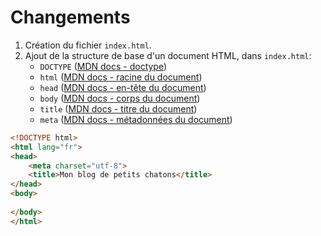 # Changements

 1. Création du fichier `index.html`. 
 2. Ajout de la structure de base d'un document HTML, dans `index.html`:
    - `DOCTYPE` ([MDN docs - doctype](https://developer.mozilla.org/fr/docs/Glossary/Doctype))
    - `html` ([MDN docs - racine du document](https://developer.mozilla.org/fr/docs/Web/HTML/Element/html))
    - `head` ([MDN docs - en-tête du document](https://developer.mozilla.org/fr/docs/Web/HTML/Element/head))
    - `body` ([MDN docs - corps du document](https://developer.mozilla.org/fr/docs/Web/HTML/Element/body))
    - `title` ([MDN docs - titre du document](https://developer.mozilla.org/fr/docs/Web/HTML/Element/title))
    - `meta` ([MDN docs - métadonnées du document](https://developer.mozilla.org/fr/docs/Web/HTML/Element/meta)) 

```html
<!DOCTYPE html>
<html lang="fr">
<head>
    <meta charset="utf-8">
    <title>Mon blog de petits chatons</title>
</head>
<body>
    
</body>
</html>
```